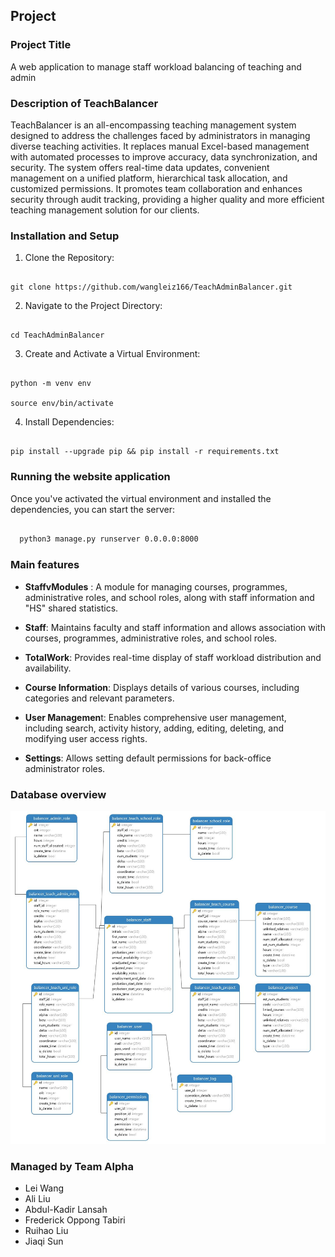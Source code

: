 ## Project

  

### Project Title

  

A web application to manage staff workload balancing of teaching and admin

  

### Description of TeachBalancer

  


TeachBalancer is an all-encompassing teaching management system designed to address the challenges faced by administrators in managing diverse teaching activities. It replaces manual Excel-based management with automated processes to improve accuracy, data synchronization, and security. The system offers real-time data updates, convenient management on a unified platform, hierarchical task allocation, and customized permissions. It promotes team collaboration and enhances security through audit tracking, providing a higher quality and more efficient teaching management solution for our clients. 

  

### Installation and Setup

  

1. Clone the Repository:

```

git clone https://github.com/wangleiz166/TeachAdminBalancer.git

```

  

2. Navigate to the Project Directory:

```

cd TeachAdminBalancer

```

  

3. Create and Activate a Virtual Environment:

```

python -m venv env

source env/bin/activate

```

  

4. Install Dependencies:

```

pip install --upgrade pip && pip install -r requirements.txt

```

  

### Running the website application

  

Once you've activated the virtual environment and installed the dependencies, you can start the server:

  

```bash

  python3 manage.py runserver 0.0.0.0:8000

```
  

### Main features

 - **StaffvModules** : A module for managing courses, programmes, administrative roles, and school roles, along with staff information and "HS" shared statistics.

 - **Staff**: Maintains faculty and staff information and allows association with courses, programmes, administrative roles, and school roles.

 - **TotalWork**: Provides real-time display of staff workload distribution and availability.

  - **Course Information**: Displays details of various courses, including categories and relevant parameters.

 - **User Managemen**t: Enables comprehensive user management, including search, activity history, adding, editing, deleting, and modifying user access rights.

 - **Settings**: Allows setting default permissions for back-office administrator roles.
 
###  Database overview
![enter image description here](https://github.com/wangleiz166/studyInAberdeen/blob/main/Diagram%201.jpg?raw=true)

### Managed by Team Alpha

- Lei Wang  
- Ali Liu
- Abdul-Kadir Lansah
- Frederick Oppong Tabiri
- Ruihao Liu
- Jiaqi Sun
